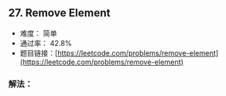 ## 27. Remove Element


- 难度： 简单
- 通过率： 42.8%
- 题目链接：[https://leetcode.com/problems/remove-element](https://leetcode.com/problems/remove-element)



### 解法：